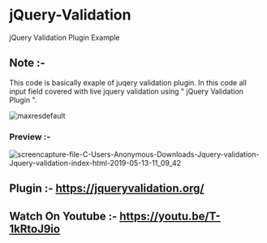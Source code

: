 # jQuery-Validation
jQuery Validation Plugin Example

## Note :-
This code is basically exaple of juqery validation plugin. In this code all input field covered with live jquery validation using " jQuery Validation Plugin ".

![maxresdefault](https://user-images.githubusercontent.com/26626045/57641947-7a984880-7573-11e9-9512-12fd6b23983c.jpg)

### Preview :-

![screencapture-file-C-Users-Anonymous-Downloads-Jquery-validation-Jquery-validation-index-html-2019-05-13-11_09_42](https://user-images.githubusercontent.com/26626045/57642180-e4185700-7573-11e9-8576-d97becef39b2.png)

## Plugin :- https://jqueryvalidation.org/

## Watch On Youtube :- https://youtu.be/T-1kRtoJ9io
